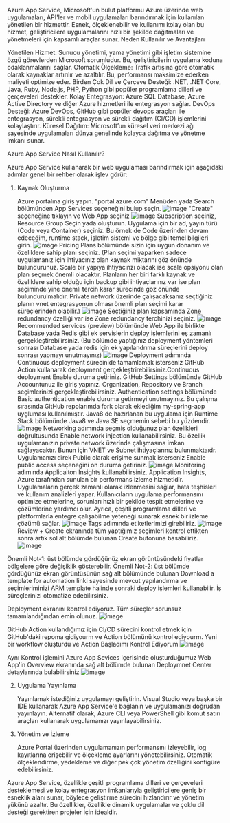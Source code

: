 Azure App Service, Microsoft'un bulut platformu Azure üzerinde web uygulamaları, API'ler ve mobil uygulamaları barındırmak için kullanılan yönetilen bir hizmettir. Esnek, ölçeklenebilir ve kullanımı kolay olan bu hizmet, geliştiricilere uygulamalarını hızlı bir şekilde dağıtmaları ve yönetmeleri için kapsamlı araçlar sunar.
Neden Kullanılır ve Avantajları

  Yönetilen Hizmet: Sunucu yönetimi, yama yönetimi gibi işletim sistemine özgü görevlerden Microsoft sorumludur. Bu, geliştiricilerin uygulama koduna odaklanmalarını sağlar.
  Otomatik Ölçekleme: Trafik artışına göre otomatik olarak kaynaklar artırılır ve azaltılır. Bu, performansı maksimize ederken maliyeti optimize eder.
  Birden Çok Dil ve Çerçeve Desteği: .NET, .NET Core, Java, Ruby, Node.js, PHP, Python gibi popüler programlama dilleri ve çerçeveleri destekler.
  Kolay Entegrasyon: Azure SQL Database, Azure Active Directory ve diğer Azure hizmetleri ile entegrasyon sağlar.
  DevOps Desteği: Azure DevOps, GitHub gibi popüler devops araçları ile entegrasyon, sürekli entegrasyon ve sürekli dağıtım (CI/CD) işlemlerini kolaylaştırır.
  Küresel Dağıtım: Microsoft’un küresel veri merkezi ağı sayesinde uygulamaları dünya genelinde kolayca dağıtma ve yönetme imkanı sunar.

Azure App Service Nasıl Kullanılır?

Azure App Service kullanarak bir web uygulaması barındırmak için aşağıdaki adımlar genel bir rehber olarak işlev görür:
1. Kaynak Oluşturma

   Azure portalına giriş yapın. "portal.azure.com" 
   Menüden yada Search bölümünden App Services seçeneğini bulup seçin.
   ![image](https://github.com/EmreOzanMemis/AzureAppServices/assets/63871298/f05d280e-08b8-4830-864d-8d5b2cd93c2e)
   "Create" seçeneğine tıklayın ve Web App seçiniz
   ![image](https://github.com/EmreOzanMemis/AzureAppServices/assets/63871298/5b618e5c-1e8a-4aec-b123-dd7a7897d045)
   Subscription seçiniz, Resource Group Seçin yada oluşturun. Uygulama için bir ad, yayın türü (Code veya Container) seçiniz. Bu örnek de Code üzerinden devam edeceğim, runtime stack, işletim sistemi ve bölge gibi temel bilgileri girin.
   ![image](https://github.com/EmreOzanMemis/AzureAppServices/assets/63871298/5cc40f68-f9b8-4480-96c6-9443ed3ddac3)
   Pricing Plans bölümünde sizin için uygun donanım ve özeliklere sahip planı seçiniz. (Plan seçimi yaparken sadece uygulamanız için ihtiyacınız olan kaynak miktarını göz önünde bulundurunuz. Scale bir yapıya ihtiyacınzı olacak ise scale opsiyonu olan plan seçmek önemli olacaktır. Planların her biri farklı kaynak ve özeliklere sahip olduğu için backup gibi ihtiyaçlarınız var ise plan seçiminde yine önemli tercih karar sürecinde göz önünde bulundurulmalıdır. Private network üzerinde çalışacaksanız seçtiğiniz planın vnet entegrasyonun olması önemli plan seçimi karar süreçlerinden olabilir.)
   ![image](https://github.com/EmreOzanMemis/AzureAppServices/assets/63871298/921c3d22-6a47-493e-a9da-433844c9d660)
   Seçtiğiniz plan kapsamında Zone redundancy özelliği var ise Zone redundancy terchinizi seçiniz.
   ![image](https://github.com/EmreOzanMemis/AzureAppServices/assets/63871298/fe1dd037-437d-4655-9ce0-d0c98a33446c)
   Recommended services (preview) bölümünde Web App ile birlikte Database yada Redis gibi ek servislerin deploy işlemlerini eş zamanlı gerçekleştirebilirsiniz. (Bu bölümde yaptığınız deployment yöntemleri sonrası Database yada redis için ek yapılandrıma süreçlerini deploy sonrası yapmayı unutmayınız)
   ![image](https://github.com/EmreOzanMemis/AzureAppServices/assets/63871298/16abf975-94ae-4878-8cb3-197aab091ab1)
   Deployment adımında Continuous deployment sürecinide tamamlamak isterseniz GitHub Action kullanarak deployment gerçekleştrirebilirsiniz.Continuous deployment Enable duruma getiriniz. GitHub Settings bölümünde GitHub Accountunuz ile giriş yapınız. Organization, Repository ve Branch seçimlerinizi gerçekleştirebilirsiniz. Authentication settings bölümünde Basic authentication enable duruma getirmeyi unutmayınız.
   Bu çalışma sırasında GitHub repolarımda fork olarak eklediğim my-spring-app uygluması kullanılmıştır. Java8 de hazırlanan bu uygulama için Runtime Stack bölümünde Java8 ve Java SE seçmemin sebebi bu yüzdendir.  
   ![image](https://github.com/EmreOzanMemis/AzureAppServices/assets/63871298/c53d25e0-3344-406f-8f6e-d6b2fcaa6e40)
   Networking adımında seçmiş olduğunuz plan özelikleri doğrultusunda Enable network injection kullanabilirsiniz. Bu özellik uygulamanızın private network üzerinde çalışmasına imkan sağlayacaktır. Bunun için VNET ve Subnet ihtiyaçlarınız bulunmaktaıdr. Uygulamanızı direk Public olarak erişime sunmak isterseniz Enable public access seçeneğini on duruma getiriniz.
   ![image](https://github.com/EmreOzanMemis/AzureAppServices/assets/63871298/df8987de-0284-4506-ae10-cbe2c8fd88d9)
   Monitoring adımında Applicaiton Insights kullanabilirsiniz. Application Insights, Azure tarafından sunulan bir performans izleme hizmetidir. Uygulamaların gerçek zamanlı olarak izlenmesini sağlar, hata teşhisleri ve kullanım analizleri yapar. Kullanıcıların uygulama performansını optimize etmelerine, sorunları hızlı bir şekilde tespit etmelerine ve çözümlerine yardımcı olur. Ayrıca, çeşitli programlama dilleri ve platformlarla entegre çalışabilme yeteneği sunarak esnek bir izleme çözümü sağlar.
   ![image](https://github.com/EmreOzanMemis/AzureAppServices/assets/63871298/289b9f54-65e9-4129-8ce5-d2c94cd04027)
   Tags adımında etiketlerimizi girebiliriz.
   ![image](https://github.com/EmreOzanMemis/AzureAppServices/assets/63871298/316cb5a7-7def-4e42-a8d7-311650fc19f7)
   Review + Create ekranında tüm yaptığımız seçimleri kontrol ettikten sonra artık sol alt bölümde bulunan Create butonuna basabiliriz.
   ![image](https://github.com/EmreOzanMemis/AzureAppServices/assets/63871298/be000e8e-6ea8-434a-9614-9e9cf55bde0f)

Önemli Not-1: üst bölümde gördüğünüz ekran görüntüsündeki fiyatlar bölgelere göre değişiklik gösterebilir.
Önemli Not-2: üst bölümde gördüğünüz ekran görüntüsünün sağ alt bölümünde bulunan Download a template for automation linki sayesinde mevcut yapılandırma ve seçimleriminizi ARM template halinde sonraki deploy işlemleri kullanabilir. İş süreçlerinizi otomatize edebilirsiniz. 

   Deployment ekranını kontrol ediyoruz. Tüm süreçler sorunsuz tamamlandığından emin olunuz.
   ![image](https://github.com/EmreOzanMemis/AzureAppServices/assets/63871298/de622bea-60b5-4d47-9028-31030d3f289e)

   GitHub Action kullandığımız için CI/CD sürecini kontrol etmek için GitHub'daki repoma gidiyourm ve Action bölümünü kontrol ediyourm. Yeni bir workflow oluşturdu ve Action Başladımı Kontrol Ediyorum
   ![image](https://github.com/EmreOzanMemis/AzureAppServices/assets/63871298/8c2a0547-056b-4710-ab54-860a51daae49)

   Aynı Kontrol işlemini Azure App Sevices içerisinde oluşturduğumuz Web App'in Overview ekranında sağ alt bölümde bulunan Deploymnet Center detaylarında bulabilirsiniz
   ![image](https://github.com/EmreOzanMemis/AzureAppServices/assets/63871298/bf665759-51a5-4c20-9325-febd4bae8266)


2. Uygulama Yayınlama

   Yayınlamak istediğiniz uygulamayı geliştirin.
   Visual Studio veya başka bir IDE kullanarak Azure App Service'e bağlanın ve uygulamanızı doğrudan yayınlayın.
   Alternatif olarak, Azure CLI veya PowerShell gibi komut satırı araçları kullanarak uygulamanızı yayınlayabilirsiniz.

3. Yönetim ve İzleme

   Azure Portal üzerinden uygulamanızın performansını izleyebilir, log kayıtlarına erişebilir ve ölçekleme ayarlarını yönetebilirsiniz.
   Otomatik ölçeklendirme, yedekleme ve diğer pek çok yönetim özelliğini konfigüre edebilirsiniz.

Azure App Service, özellikle çeşitli programlama dilleri ve çerçeveleri desteklemesi ve kolay entegrasyon imkanlarıyla geliştiricilere geniş bir esneklik alanı sunar, böylece geliştirme sürecini hızlandırır ve yönetim yükünü azaltır. Bu özellikler, özellikle dinamik uygulamalar ve çoklu dil desteği gerektiren projeler için idealdir.

